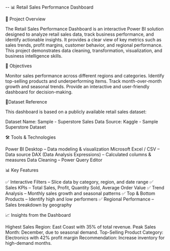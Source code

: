 --
📊 Retail Sales Performance Dashboard

📌 Project Overview

The Retail Sales Performance Dashboard is an interactive Power BI solution designed to analyze retail sales data, track business performance, and identify actionable insights. It provides a clear view of key metrics such as sales trends, profit margins, customer behavior, and regional performance.
This project demonstrates data cleaning, transformation, visualization, and business intelligence skills.

🎯 Objectives

Monitor sales performance across different regions and categories.
Identify top-selling products and underperforming items.
Track month-over-month growth and seasonal trends.
Provide an interactive and user-friendly dashboard for decision-making.

📂Dataset Reference

This dashboard is based on a publicly available retail sales dataset:

Dataset Name: Sample - Superstore Sales Data
Source: Kaggle - Sample Superstore Dataset

🛠️ Tools & Technologies

Power BI Desktop – Data modeling & visualization
Microsoft Excel / CSV – Data source
DAX (Data Analysis Expressions) – Calculated columns & measures
Data Cleaning – Power Query Editor

📊 Key Features

✅ Interactive Filters – Slice data by category, region, and date range
✅ Sales KPIs – Total Sales, Profit, Quantity Sold, Average Order Value
✅ Trend Analysis – Monthly sales growth and seasonal patterns
✅ Top & Bottom Products – Identify high and low performers
✅ Regional Performance – Sales breakdown by geography

📈 Insights from the Dashboard

Highest Sales Region: East Coast with 35% of total revenue.
Peak Sales Month: December, due to seasonal demand.
Top-Selling Product Category: Electronics with 42% profit margin
Recommendation: Increase inventory for high-demand months.